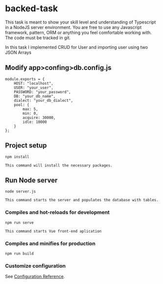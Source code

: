 # backed-task
This task is meant to show your skill level and understanding of Typescript in a NodeJS server environment. You are free to use any Javascript framework, pattern, ORM or anything you feel comfortable working with. The code must be tracked in git. 

In this task I implemented CRUD for User and importing user using two JSON Arrays

## Modify app>confing>db.config.js
```
module.exports = {
    HOST: "localhost",
    USER: "your_user",
    PASSWORD: "your_password",
    DB: "your_db_name",
    dialect: "your_db_dialect",
    pool: {
        max: 5,
        min: 0,
        acquire: 30000,
        idle: 10000
    }
};
```


## Project setup
```
npm install

This command will install the necessary packages.
```
## Run Node server
```
node server.js

This command starts the server and populates the database with tables.
```

### Compiles and hot-reloads for development
```
npm run serve

This command starts Vue front-end aplication
```

### Compiles and minifies for production
```
npm run build
```

### Customize configuration
See [Configuration Reference](https://cli.vuejs.org/config/).
